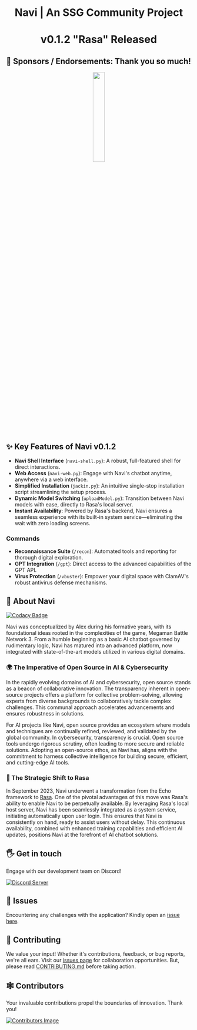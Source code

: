 <div align="center">
  <h1> Navi | An SSG Community Project</h1>
  <h1>v0.1.2 "Rasa" Released</h1>
</div>

## 🤝 Sponsors / Endorsements: Thank you so much!

<div align="center">
<img src= https://github.com/SSGOrg/Navi/assets/89718570/5596418e-3fa3-4528-8a07-d00aeece1590 height=25% width=25%>
</div>

## ✨ **Key Features of Navi v0.1.2**

- **Navi Shell Interface** (`navi-shell.py`): A robust, full-featured shell for direct interactions.
- **Web Access** (`navi-web.py`): Engage with Navi's chatbot anytime, anywhere via a web interface.
- **Simplified Installation** (`jackin.py`): An intuitive single-stop installation script streamlining the setup process.
- **Dynamic Model Switching** (`uploadModel.py`): Transition between Navi models with ease, directly to Rasa's local server.
- **Instant Availability**: Powered by Rasa's backend, Navi ensures a seamless experience with its built-in system service—eliminating the wait with zero loading screens.

### **Commands**

- **Reconnaissance Suite** (`/recon`): Automated tools and reporting for thorough digital exploration.
- **GPT Integration** (`/gpt`): Direct access to the advanced capabilities of the GPT API.
- **Virus Protection** (`/vbuster`): Empower your digital space with ClamAV's robust antivirus defense mechanisms.

## 🚀 About Navi 
[![Codacy Badge](https://app.codacy.com/project/badge/Grade/63a04af9b14f41179b567637c4ab77a6)](https://app.codacy.com/gh/SSGorg/Navi/dashboard?utm_source=gh&utm_medium=referral&utm_content=&utm_campaign=Badge_grade)

Navi was conceptualized by Alex during his formative years, with its foundational ideas rooted in the complexities of the game, Megaman Battle Network 3. From a humble beginning as a basic AI chatbot governed by rudimentary logic, Navi has matured into an advanced platform, now integrated with state-of-the-art models utilized in various digital domains.  

### 🌍 The Imperative of Open Source in AI & Cybersecurity

In the rapidly evolving domains of AI and cybersecurity, open source stands as a beacon of collaborative innovation. The transparency inherent in open-source projects offers a platform for collective problem-solving, allowing experts from diverse backgrounds to collaboratively tackle complex challenges. This communal approach accelerates advancements and ensures robustness in solutions.

For AI projects like Navi, open source provides an ecosystem where models and techniques are continually refined, reviewed, and validated by the global community. In cybersecurity, transparency is crucial. Open source tools undergo rigorous scrutiny, often leading to more secure and reliable solutions. Adopting an open-source ethos, as Navi has, aligns with the commitment to harness collective intelligence for building secure, efficient, and cutting-edge AI tools.


### 🤖 The Strategic Shift to Rasa

In September 2023, Navi underwent a transformation from the Echo framework to [Rasa](https://rasa.com/). One of the pivotal advantages of this move was Rasa's ability to enable Navi to be perpetually available. By leveraging Rasa's local host server, Navi has been seamlessly integrated as a system service, initiating automatically upon user login. This ensures that Navi is consistently on hand, ready to assist users without delay. This continuous availability, combined with enhanced training capabilities and efficient AI updates, positions Navi at the forefront of AI chatbot solutions.

## 🖐️ Get in touch

Engage with our development team on Discord!

[![Discord Server](https://discordapp.com/api/guilds/879757204620726362/widget.png?style=banner3)](https://discord.gg/ecrBC9wnma)

## 🔧 Issues

Encountering any challenges with the application? Kindly open an [issue here](https://github.com/SSGorg/Navi/issues).

## 🤝 Contributing

We value your input! Whether it's contributions, feedback, or bug reports, we're all ears. Visit our [issues page](https://github.com/SSGorg/Navi/issues) for collaboration opportunities. But, please read [CONTRIBUTING.md](./CONTRIBUTING.md) before taking action.

## 🕸 Contributors

Your invaluable contributions propel the boundaries of innovation. Thank you!

[![Contributors Image](https://contrib.rocks/image?repo=SSGorg/Navi)](https://github.com/SSGOrg/Navi/graphs/contributors)

